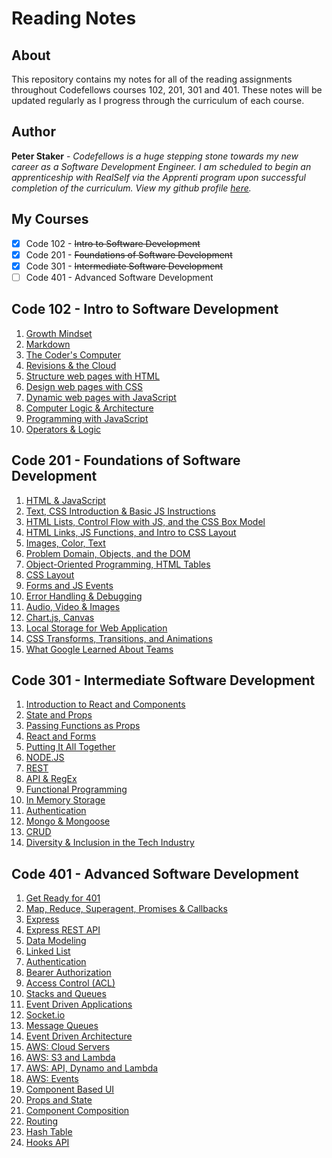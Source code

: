 # **Reading Notes**

## About

This repository contains my notes for all of the reading assignments throughout Codefellows courses 102, 201, 301 and 401. These notes will be updated regularly as I progress through the curriculum of each course.

## Author

**Peter Staker** -
*Codefellows is a huge stepping stone towards my new career as a Software Development Engineer. I am scheduled to begin an apprenticeship with RealSelf via the Apprenti program upon successful completion of the curriculum. View my github profile [here](https://github.com/peterjast).*

## My Courses

- [x]  Code 102 - ~~Intro to Software Development~~
- [x]  Code 201 - ~~Foundations of Software Development~~
- [x]  Code 301 - ~~Intermediate Software Development~~
- [ ]  Code 401 - Advanced Software Development

## **Code 102 - Intro to Software Development**

1. [Growth Mindset](code-102/growthmindset.md)
1. [Markdown](code-102/class01.md)
1. [The Coder's Computer](code-102/class02.md)
1. [Revisions & the Cloud](code-12/class03.md)
1. [Structure web pages with HTML](code-102/class04.md)
1. [Design web pages with CSS](code-102/class05.md)
1. [Dynamic web pages with JavaScript](code-102/class06a.md)
1. [Computer Logic & Architecture](code-102/class06b.md)
1. [Programming with JavaScript](code-102/class07.md)
1. [Operators & Logic](code-102/class08.md)

## **Code 201 - Foundations of Software Development**

1. [HTML & JavaScript](code-201/class-01.md)
1. [Text, CSS Introduction & Basic JS Instructions](code-201/class-02.md)
1. [HTML Lists, Control Flow with JS, and the CSS Box Model](code-201/class-03.md)
1. [HTML Links, JS Functions, and Intro to CSS Layout](code-201/class-04.md)
1. [Images, Color, Text](code-201/class-05.md)
1. [Problem Domain, Objects, and the DOM](code-201/class-06.md)
1. [Object-Oriented Programming, HTML Tables](code-201/class-07.md)
1. [CSS Layout](code-201/class-08.md)
1. [Forms and JS Events](code-201/class-09.md)
1. [Error Handling & Debugging](code-201/class-10.md)
1. [Audio, Video & Images](code-201/class-11.md)
1. [Chart.js, Canvas](code-201/class-12.md)
1. [Local Storage for Web Application](code-201/class-13.md)
1. [CSS Transforms, Transitions, and Animations](code-201/class-14a.md)
1. [What Google Learned About Teams](code-201/class-14b.md)

## **Code 301 - Intermediate Software Development**

1. [Introduction to React and Components](code-301/class-01.md)
1. [State and Props](code-301/class-02.md)
1. [Passing Functions as Props](code-301/class-03.md)
1. [React and Forms](code-301/class-04.md)
1. [Putting It All Together](code-301/class-05.md)
1. [NODE.JS](code-301/class-06.md)
1. [REST](code-301/class-07.md)
1. [API & RegEx](code-301/class-08.md)
1. [Functional Programming](code-301/class-09.md)
1. [In Memory Storage](code-301/class-10.md)
1. [Authentication](code-301/class-11.md)
1. [Mongo & Mongoose](code-301/class-12.md)
1. [CRUD](code-301/class-13.md)
1. [Diversity & Inclusion in the Tech Industry](code-301/class-15.md)

## **Code 401 - Advanced Software Development**

1. [Get Ready for 401](code-401/prework.md)
1. [Map, Reduce, Superagent, Promises & Callbacks](code-401/class-01.md)
1. [Express](code-401/class-02.md)
1. [Express REST API](code-401/class-03.md)
1. [Data Modeling](code-401/class-04.md)
1. [Linked List](code-401/class-05.md)
1. [Authentication](code-401/class-06.md)
1. [Bearer Authorization](code-401/class-07.md)
1. [Access Control (ACL)](code-401/class-08.md)
1. [Stacks and Queues](code-401/class-09.md)
1. [Event Driven Applications](code-401/class-11.md)
1. [Socket.io](code-401/class-12.md)
1. [Message Queues](code-401/class-13.md)
1. [Event Driven Architecture](code-401/class-14.md)
1. [AWS: Cloud Servers](code-401/class-16.md)
1. [AWS: S3 and Lambda](code-401/class-17.md)
1. [AWS: API, Dynamo and Lambda](code-401/class-18.md)
1. [AWS: Events](code-401/class-19.md)
1. [Component Based UI](code-401/class-26.md)
1. [Props and State](code-401/class-27.md)
1. [Component Composition](code-401/class-28.md)
1. [Routing](code-401/class-29.md)
1. [Hash Table](code-401/class-30.md)
1. [Hooks API](code-401/class-31.md)

